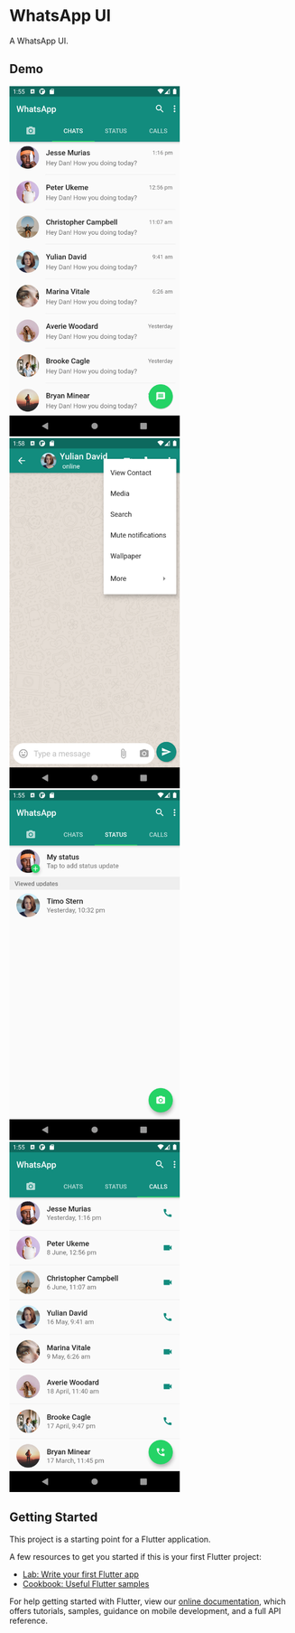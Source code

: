 # WhatsApp UI

A WhatsApp UI.

## Demo

<img src="https://github.com/mehul-anshumali/FlutterProjects/blob/main/whatsappui_clone/screenshots/chatScreen.png" height="620px"> <img src="https://github.com/mehul-anshumali/FlutterProjects/blob/main/whatsappui_clone/screenshots/messageScreen.png" height="620px"> <img src="https://github.com/mehul-anshumali/FlutterProjects/blob/main/whatsappui_clone/screenshots/statusScreen.png" height="620px"> <img src="https://github.com/mehul-anshumali/FlutterProjects/blob/main/whatsappui_clone/screenshots/callScreen.png" height="620px">

## Getting Started

This project is a starting point for a Flutter application.

A few resources to get you started if this is your first Flutter project:

- [Lab: Write your first Flutter app](https://flutter.dev/docs/get-started/codelab)
- [Cookbook: Useful Flutter samples](https://flutter.dev/docs/cookbook)

For help getting started with Flutter, view our
[online documentation](https://flutter.dev/docs), which offers tutorials,
samples, guidance on mobile development, and a full API reference.
